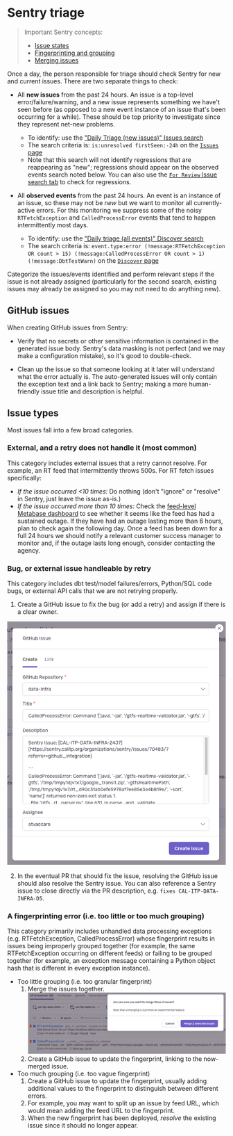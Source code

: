 # Sentry triage
> Important Sentry concepts:
> * [Issue states](https://docs.sentry.io/product/issues/states-triage/)
> * [Fingerprinting and grouping](https://docs.sentry.io/product/sentry-basics/grouping-and-fingerprints/)
> * [Merging issues](https://docs.sentry.io/product/data-management-settings/event-grouping/merging-issues/)

Once a day, the person responsible for triage should check Sentry for new and current issues. There are two separate things to check:

* All **new issues** from the past 24 hours. An issue is a top-level error/failure/warning, and a new issue represents something we have't seen before (as opposed to a new event instance of an issue that's been occurring for a while). These should be top priority to investigate since they represent net-new problems.
   * To identify: use the ["Daily Triage (new issues)" Issues search](https://sentry.calitp.org/organizations/sentry/issues/searches/5/?environment=cal-itp-data-infra&project=2)
   * The search criteria is: `is:unresolved firstSeen:-24h` on the [`Issues` page](https://sentry.calitp.org/organizations/sentry/issues/)
   * Note that this search will not identify regressions that are reappearing as "new"; regressions should appear on the observed events search noted below. You can also use the [`For Review` Issue search tab](https://sentry.calitp.org/organizations/sentry/issues/?environment=cal-itp-data-infra&project=2&query=is%3Aunresolved+is%3Afor_review) to check for regressions.

* All **observed events** from the past 24 hours. An event is an instance of an issue, so these may not be *new* but we want to monitor all currently-active errors. For this monitoring we suppress some of the noisy `RTFetchException` and `CalledProcessError` events that tend to happen intermittently most days.
   * To identify: use the ["Daily triage (all events)" Discover search](https://sentry.calitp.org/organizations/sentry/discover/results/?environment=cal-itp-data-infra&id=1&project=2&statsPeriod=24h)
   * The search criteria is: `event.type:error (!message:RTFetchException OR count > 15) (!message:CalledProcessError OR count > 1) (!message:DbtTestWarn)` on the [`Discover` page](https://sentry.calitp.org/organizations/sentry/discover/queries/)

Categorize the issues/events identified and perform relevant steps if the issue is not already assigned (particularly for the second search, existing issues may already be assigned so you may not need to do anything new).

## GitHub issues

When creating GitHub issues from Sentry:

* Verify that no secrets or other sensitive information is contained in the generated issue body. Sentry's data masking is not perfect (and we may make a configuration mistake), so it's good to double-check.

* Clean up the issue so that someone looking at it later will understand what the error actually is. The auto-generated issues will only contain the exception text and a link back to Sentry; making a more human-friendly issue title and description is helpful.

## Issue types

Most issues fall into a few broad categories.

### External, and a retry does not handle it (most common)
This category includes external issues that a retry cannot resolve. For example, an RT feed that intermittently throws 500s. For RT fetch issues specifically:

* *If the issue occurred <10 times:*  Do nothing (don't "ignore" or "resolve" in Sentry, just leave the issue as-is.)
* *If the issue occurred more than 10 times:* Check the [feed-level Metabase dashboard](https://dashboards.calitp.org/dashboard/112-feed-level-v2?date_filter=past3days~&text=Bay%20Area%20511%20Regional%20Alerts&text=Bay%20Area%20511%20Regional%20TripUpdates&text=Bay%20Area%20511%20Regional%20VehiclePositions) to see whether it seems like the feed has had a sustained outage. If they have had an outage lasting more than 6 hours, plan to check again the following day. Once a feed has been down for a full 24 hours we should notify a relevant customer success manager to monitor and, if the outage lasts long enough, consider contacting the agency.

### Bug, or external issue handleable by retry
This category includes dbt test/model failures/errors, Python/SQL code bugs, or external API calls that we are not retrying properly.

1. Create a GitHub issue to fix the bug (or add a retry) and assign if there is a clear owner.

![](create_github_issue_from_sentry.png)

2. In the eventual PR that should fix the issue, resolving the GitHub issue should also resolve the Sentry issue. You can also reference a Sentry issue to close directly via the PR description, e.g. `fixes CAL-ITP-DATA-INFRA-D5`.

### A fingerprinting error (i.e. too little or too much grouping)
This category primarily includes unhandled data processing exceptions (e.g. RTFetchException, CalledProcessError) whose fingerprint results in issues being improperly grouped together (for example, the same RTFetchException occurring on different feeds) or failing to be grouped together (for example, an exception message containing a Python object hash that is different in every exception instance).

* Too little grouping (i.e. too granular fingerprint)
    1. Merge the issues together. ![](sentry_merging.png)
    2. Create a GitHub issue to update the fingerprint, linking to the now-merged issue.
* Too much grouping (i.e. too vague fingerprint)
    1. Create a GitHub issue to update the fingerprint, usually adding additional values to the fingerprint to distinguish between different errors.
    2. For example, you may want to split up an issue by feed URL, which would mean adding the feed URL to the fingerprint.
    3. When the new fingerprint has been deployed, _resolve_ the existing issue since it should no longer appear.
